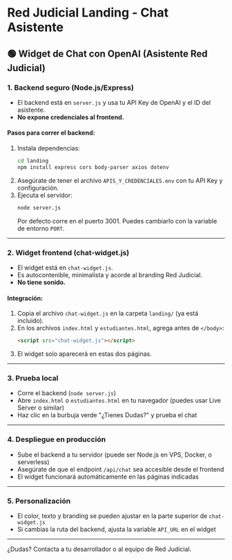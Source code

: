 # Red Judicial Landing - Chat Asistente

## 🟢 Widget de Chat con OpenAI (Asistente Red Judicial)

### 1. Backend seguro (Node.js/Express)

- El backend está en `server.js` y usa tu API Key de OpenAI y el ID del asistente.
- **No expone credenciales al frontend.**

#### **Pasos para correr el backend:**

1. Instala dependencias:
   ```bash
   cd landing
   npm install express cors body-parser axios dotenv
   ```
2. Asegúrate de tener el archivo `APIS_Y_CREDENCIALES.env` con tu API Key y configuración.
3. Ejecuta el servidor:
   ```bash
   node server.js
   ```
   Por defecto corre en el puerto 3001. Puedes cambiarlo con la variable de entorno `PORT`.

---

### 2. Widget frontend (chat-widget.js)

- El widget está en `chat-widget.js`.
- Es autocontenible, minimalista y acorde al branding Red Judicial.
- **No tiene sonido.**

#### **Integración:**

1. Copia el archivo `chat-widget.js` en la carpeta `landing/` (ya está incluido).
2. En los archivos `index.html` y `estudiantes.html`, agrega antes de `</body>`:
   ```html
   <script src="chat-widget.js"></script>
   ```
3. El widget solo aparecerá en estas dos páginas.

---

### 3. Prueba local

- Corre el backend (`node server.js`)
- Abre `index.html` o `estudiantes.html` en tu navegador (puedes usar Live Server o similar)
- Haz clic en la burbuja verde "¿Tienes Dudas?" y prueba el chat

---

### 4. Despliegue en producción

- Sube el backend a tu servidor (puede ser Node.js en VPS, Docker, o serverless)
- Asegúrate de que el endpoint `/api/chat` sea accesible desde el frontend
- El widget funcionará automáticamente en las páginas indicadas

---

### 5. Personalización

- El color, texto y branding se pueden ajustar en la parte superior de `chat-widget.js`
- Si cambias la ruta del backend, ajusta la variable `API_URL` en el widget

---

¿Dudas? Contacta a tu desarrollador o al equipo de Red Judicial. 